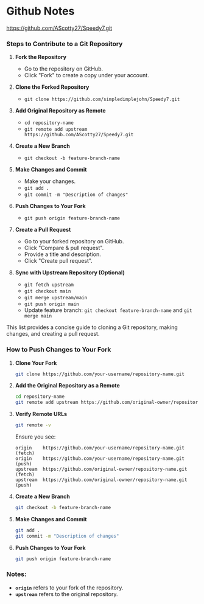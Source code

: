 # Github Notes
https://github.com/AScotty27/Speedy7.git

### Steps to Contribute to a Git Repository

1. **Fork the Repository**
   - Go to the repository on GitHub.
   - Click "Fork" to create a copy under your account.

2. **Clone the Forked Repository**
   - `git clone https://github.com/simpledimplejohn/Speedy7.git`

3. **Add Original Repository as Remote**
   - `cd repository-name`
   - `git remote add upstream https://github.com/AScotty27/Speedy7.git`

4. **Create a New Branch**
   - `git checkout -b feature-branch-name`

5. **Make Changes and Commit**
   - Make your changes.
   - `git add .`
   - `git commit -m "Description of changes"`

6. **Push Changes to Your Fork**
   - `git push origin feature-branch-name`

7. **Create a Pull Request**
   - Go to your forked repository on GitHub.
   - Click "Compare & pull request".
   - Provide a title and description.
   - Click "Create pull request".

8. **Sync with Upstream Repository (Optional)**
   - `git fetch upstream`
   - `git checkout main`
   - `git merge upstream/main`
   - `git push origin main`
   - Update feature branch: `git checkout feature-branch-name` and `git merge main`

This list provides a concise guide to cloning a Git repository, making changes, and creating a pull request.

### How to Push Changes to Your Fork

1. **Clone Your Fork**
   ```bash
   git clone https://github.com/your-username/repository-name.git
   ```

2. **Add the Original Repository as a Remote**
   ```bash
   cd repository-name
   git remote add upstream https://github.com/original-owner/repository-name.git
   ```

3. **Verify Remote URLs**
   ```bash
   git remote -v
   ```
   Ensure you see:
   ```
   origin    https://github.com/your-username/repository-name.git (fetch)
   origin    https://github.com/your-username/repository-name.git (push)
   upstream  https://github.com/original-owner/repository-name.git (fetch)
   upstream  https://github.com/original-owner/repository-name.git (push)
   ```

4. **Create a New Branch**
   ```bash
   git checkout -b feature-branch-name
   ```

5. **Make Changes and Commit**
   ```bash
   git add .
   git commit -m "Description of changes"
   ```

6. **Push Changes to Your Fork**
   ```bash
   git push origin feature-branch-name
   ```

### Notes:
- **`origin`** refers to your fork of the repository.
- **`upstream`** refers to the original repository.